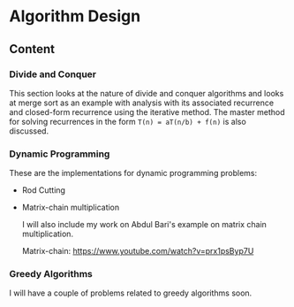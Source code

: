 # Algorithm Design

## Content

### Divide and Conquer
This section looks at the nature of divide and conquer algorithms and looks at merge sort as an example with analysis with its associated recurrence and closed-form recurrence using the iterative method. The master method for solving recurrences in the form ```T(n) = aT(n/b) + f(n)``` is also discussed.

### Dynamic Programming
These are the implementations for dynamic programming problems:

* Rod Cutting

* Matrix-chain multiplication
	
	I will also include my work on Abdul Bari's example on matrix chain multiplication.
	
	Matrix-chain: https://www.youtube.com/watch?v=prx1psByp7U

### Greedy Algorithms
I will have a couple of problems related to greedy algorithms soon.
